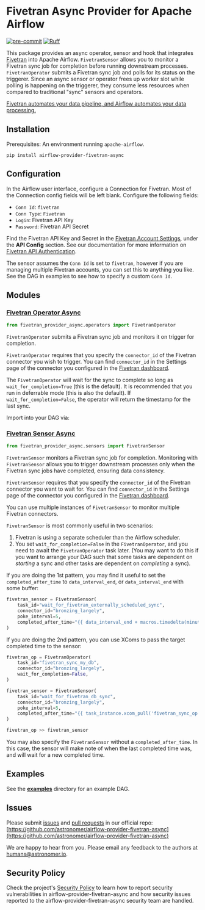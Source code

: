 # Fivetran Async Provider for Apache Airflow

[![pre-commit](https://img.shields.io/badge/pre--commit-enabled-brightgreen?logo=pre-commit&logoColor=white)](https://github.com/pre-commit/pre-commit)
[![Ruff](https://img.shields.io/endpoint?url=https://raw.githubusercontent.com/astral-sh/ruff/main/assets/badge/v2.json)](https://github.com/astral-sh/ruff)

This package provides an async operator, sensor and hook that integrates [Fivetran](https://fivetran.com) into Apache Airflow.
`FivetranSensor` allows you to monitor a Fivetran sync job for completion before running downstream processes.
`FivetranOperator` submits a Fivetran sync job and polls for its status on the triggerer.
Since an async sensor or operator frees up worker slot while polling is happening on the triggerer,
they consume less resources when compared to traditional "sync" sensors and operators.

[Fivetran automates your data pipeline, and Airflow automates your data processing.](https://www.youtube.com/watch?v=siSx6L2ckSw&ab_channel=Fivetran)

## Installation

Prerequisites: An environment running `apache-airflow`.

```
pip install airflow-provider-fivetran-async
```

## Configuration

In the Airflow user interface, configure a Connection for Fivetran. Most of the Connection config fields will be left blank. Configure the following fields:

* `Conn Id`: `fivetran`
* `Conn Type`: `Fivetran`
* `Login`: Fivetran API Key
* `Password`: Fivetran API Secret

Find the Fivetran API Key and Secret in the [Fivetran Account Settings](https://fivetran.com/account/settings), under the **API Config** section. See our documentation for more information on [Fivetran API Authentication](https://fivetran.com/docs/rest-api/getting-started#authentication).

The sensor assumes the `Conn Id` is set to `fivetran`, however if you are managing multiple Fivetran accounts, you can set this to anything you like. See the DAG in examples to see how to specify a custom `Conn Id`.

## Modules

### [Fivetran Operator Async](https://github.com/astronomer/airflow-provider-fivetran-async/tree/main/fivetran_provider_async/operators.py)

```python
from fivetran_provider_async.operators import FivetranOperator
```

`FivetranOperator` submits a Fivetran sync job and monitors it on trigger for completion.

`FivetranOperator` requires that you specify the `connector_id` of the Fivetran connector you wish to trigger. You can find `connector_id` in the Settings page of the connector you configured in the [Fivetran dashboard](https://fivetran.com/dashboard/connectors).

The `FivetranOperator` will wait for the sync to complete so long as `wait_for_completion=True` (this is the default). It is recommended that
you run in deferrable mode (this is also the default). If `wait_for_completion=False`, the operator will return the timestamp for the last sync.

Import into your DAG via:

### [Fivetran Sensor Async](https://github.com/astronomer/airflow-provider-fivetran-async/tree/main/fivetran_provider_async/sensors.py)

```python
from fivetran_provider_async.sensors import FivetranSensor
```

`FivetranSensor` monitors a Fivetran sync job for completion.
Monitoring with `FivetranSensor` allows you to trigger downstream processes only when the Fivetran sync jobs have completed, ensuring data consistency.

`FivetranSensor` requires that you specify the `connector_id` of the Fivetran connector you want to wait for. You can find `connector_id` in the Settings page of the connector you configured in the [Fivetran dashboard](https://fivetran.com/dashboard/connectors).

You can use multiple instances of `FivetranSensor` to monitor multiple Fivetran connectors.

`FivetranSensor` is most commonly useful in two scenarios:

1. Fivetran is using a separate scheduler than the Airflow scheduler.
2. You set `wait_for_completion=False` in the `FivetranOperator`, and you need to await the `FivetranOperator` task later. (You may want to do this if you want to arrange your DAG such that some tasks are dependent on _starting_ a sync and other tasks are dependent on _completing_ a sync).

If you are doing the 1st pattern, you may find it useful to set the `completed_after_time` to `data_interval_end`, or `data_interval_end` with some buffer:

```python
fivetran_sensor = FivetranSensor(
    task_id="wait_for_fivetran_externally_scheduled_sync",
    connector_id="bronzing_largely",
    poke_interval=5,
    completed_after_time="{{ data_interval_end + macros.timedelta(minutes=1) }}",
)
```

If you are doing the 2nd pattern, you can use XComs to pass the target completed time to the sensor:

```python
fivetran_op = FivetranOperator(
    task_id="fivetran_sync_my_db",
    connector_id="bronzing_largely",
    wait_for_completion=False,
)

fivetran_sensor = FivetranSensor(
    task_id="wait_for_fivetran_db_sync",
    connector_id="bronzing_largely",
    poke_interval=5,
    completed_after_time="{{ task_instance.xcom_pull('fivetran_sync_op', key='return_value') }}",
)

fivetran_op >> fivetran_sensor
```

You may also specify the `FivetranSensor` without a `completed_after_time`.
In this case, the sensor will make note of when the last completed time was, and will wait for a new completed time.

## Examples

See the [**examples**](https://github.com/astronomer/airflow-provider-fivetran-async/tree/main/fivetran_provider_async/dev/dags) directory for an example DAG.

## Issues

Please submit [issues](https://github.com/astronomer/airflow-provider-fivetran-async/issues) and [pull requests](https://github.com/astronomer/airflow-provider-fivetran-async/pulls) in our official repo:
[https://github.com/astronomer/airflow-provider-fivetran-async](https://github.com/astronomer/airflow-provider-fivetran-async)

We are happy to hear from you. Please email any feedback to the authors at [humans@astronomer.io](mailto:humans@astronomer.io).

## Security Policy

Check the project's [Security Policy](https://github.com/astronomer/airflow-provider-fivetran-async/blob/main/SECURITY.md) to learn
how to report security vulnerabilities in airflow-provider-fivetran-async and how security issues reported to the airflow-provider-fivetran-async
security team are handled.
